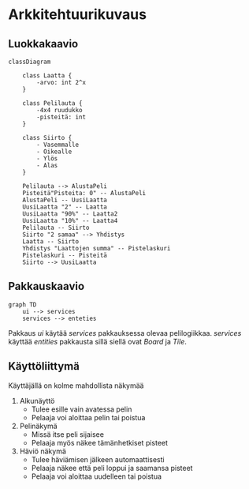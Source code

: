 # Arkkitehtuurikuvaus

## Luokkakaavio

```mermaid
classDiagram

    class Laatta {
        -arvo: int 2^x
    }

    class Pelilauta {
        -4x4 ruudukko
        -pisteitä: int
    }

    class Siirto {
        - Vasemmalle
        - Oikealle
        - Ylös
        - Alas
    }

    Pelilauta --> AlustaPeli
    Pisteitä"Pisteita: 0" -- AlustaPeli
    AlustaPeli -- UusiLaatta
    UusiLaatta "2" -- Laatta
    UusiLaatta "90%" -- Laatta2
    UusiLaatta "10%" -- Laatta4
    Pelilauta -- Siirto
    Siirto "2 samaa" --> Yhdistys
    Laatta -- Siirto
    Yhdistys "Laattojen summa" -- Pistelaskuri
    Pistelaskuri -- Pisteitä
    Siirto --> UusiLaatta

```


## Pakkauskaavio


```mermaid
graph TD
    ui --> services
    services --> enteties 
```
Pakkaus *ui* käytää *services* pakkauksessa olevaa pelilogiikkaa. *services* käyttää *entities* pakkausta sillä siellä ovat *Board* ja *Tile*.


## Käyttöliittymä
Käyttäjällä on kolme mahdollista näkymää
1. Alkunäyttö
   - Tulee esille vain avatessa pelin
   - Pelaaja voi aloittaa pelin tai poistua
2. Pelinäkymä
   - Missä itse peli sijaisee
   - Pelaaja myös näkee tämänhetkiset pisteet
3. Häviö näkymä
   - Tulee häviämisen jälkeen automaattisesti
   - Pelaaja näkee että peli loppui ja saamansa pisteet
   - Pelaaja voi aloittaa uudelleen tai poistua
   
